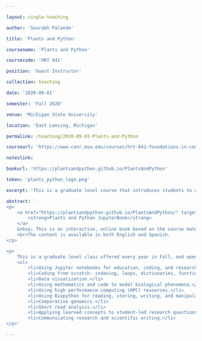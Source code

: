 ```yaml
---

layout: single-teaching

author: 'Sourabh Palande'

title: 'Plants and Python'

coursename: 'Plants and Python'

coursecode: 'HRT 841'

position: 'Guest Instructor'

collection: teaching

date: '2020-09-01'

semester: 'Fall 2020'

venue: 'Michigan State University'

location: 'East Lansing, Michigan'

permalink: /teaching/2020-09-01-Plants-and-Python

courseurl: 'https://www.canr.msu.edu/courses/hrt-841-foundations-in-computational-and-plant-sciences'

noteslink:

bookurl: 'https://plantsandpython.github.io/PlantsAndPython'

token: 'plants_python_logo.png'

excerpt: 'This is a graduate level course that introduces students to data analysis, algorithmic thinking, model building, bioinformatics, and molecular biology using coding and computational resources. It selects specific examples in which mathematical, modeling, and bioinformatic approaches intersect with the biology of plants. Students apply learned objectives to a course research project.'

abstract: '
<p> 
    <a href="https://plantsandpython.github.io/PlantsAndPython/" target="_blank">
        <strong>Plants and Python JupyterBook</strong>
    </a>
    &nbsp; This is an interactive, online book based on the course material developed by the instructors, Dr. Dan Chitwood and Dr. Robert VanBuren. 
    <br>The content is available in both English and Spanish.
</p>

<p>
    This is a graduate level class offered every year in Fall, and open to students from all departments. The objective of the course is to teach students how to apply computational modeling to plant biology. It introduces students to data analysis, algorithmic thinking, model building, bioinformatics, and molecular biology using coding and computational resources. The course assumes no prior experience in plant biology or coding; rather, this course selects specific examples in which mathematical, modeling, and bioinformatic approaches intersect with the biology of plants. Students apply learned objectives to a course research project. Specific topics covered in the course include:
    <ul>
        <li>Using Jupyter notebooks for education, coding, and research.</li>
        <li>Coding from scratch: indexing, loops, dictionaries, functions.</li>
        <li>Data visualization.</li>
        <li>Using mathematics and code to model biological phenomena.</li>
        <li>Using high performance computing (HPC) resources.</li>
        <li>Using Biopython for reading, storing, writing, and manipulating sequences.</li>
        <li>Comparative genomics.</li>
        <li>Short read analysis.</li>
        <li>Applying learned concepts to student-led research questions.</li>
        <li>Communicating research and scientific writing.</li>
</p>'

---
```

